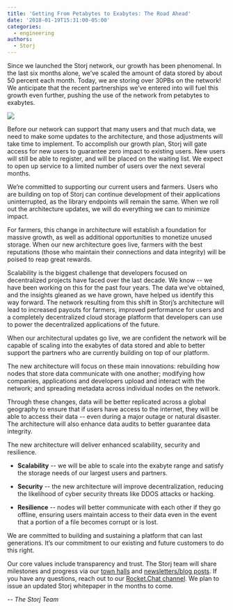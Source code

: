 ```yaml
---
title: 'Getting From Petabytes to Exabytes: The Road Ahead'
date: '2018-01-19T15:31:00-05:00'
categories:
  - engineering
authors:
  - Storj
---
```

Since we launched the Storj network, our growth has been phenomenal. In the last six months alone, we’ve scaled the amount of data stored by about 50 percent each month. Today, we are storing over 30PBs on the network! We anticipate that the recent partnerships we’ve entered into will fuel this growth even further, pushing the use of the network from petabytes to exabytes.  

<!--more-->

![](img/p2e.png)

Before our network can support that many users and that much data, we need to make some updates to the architecture, and those adjustments will take time to implement. To accomplish our growth plan, Storj will gate access for new users to guarantee zero impact to existing users. New users will still be able to register, and will be placed on the waiting list. We expect to open up service to a limited number of users over the next several months.

We’re committed to supporting our current users and farmers. Users who are building on top of Storj can continue development of their applications uninterrupted, as the library endpoints will remain the same. When we roll out the architecture updates, we will do everything we can to minimize impact.

For farmers, this change in architecture will establish a foundation for massive growth, as well as additional opportunities to monetize unused storage. When our new architecture goes live, farmers with the best reputations (those who maintain their connections and data integrity) will be poised to reap great rewards.

Scalability is the biggest challenge that developers focused on decentralized projects have faced over the last decade. We know -- we have been working on this for the past four years. The data we’ve obtained, and the insights gleaned as we have grown, have helped us identify this way forward. The network resulting from this shift in Storj’s architecture will lead to increased payouts for farmers, improved performance for users and a completely decentralized cloud storage platform that developers can use to power the decentralized applications of the future.  

When our architectural updates go live, we are confident the network will be capable of scaling into the exabytes of data stored and able to better support the partners who are currently building on top of our platform.

The new architecture will focus on these main innovations: rebuilding how nodes that store data communicate with one another; modifying how companies, applications and developers upload and interact with the network; and spreading metadata across individual nodes on the network.

Through these changes, data will be better replicated across a global geography to ensure that if users have access to the internet, they will be able to access their data -- even during a major outage or natural disaster. The architecture will also enhance data audits to better guarantee data integrity.

The new architecture will deliver enhanced scalability, security and resilience.  
  

*   **Scalability** \-\- we will be able to scale into the exabyte range and satisfy the storage needs of our largest users and partners.  
    

*   **Security** \-\- the new architecture will improve decentralization, reducing the likelihood of cyber security threats like DDOS attacks or hacking.  
    

*   **Resilience** \-\- nodes will better communicate with each other if they go offline, ensuring users maintain access to their data even in the event that a portion of a file becomes corrupt or is lost.  
    

We are committed to building and sustaining a platform that can last generations. It’s our commitment to our existing and future customers to do this right.

Our core values include transparency and trust. The Storj team will share milestones and progress via our [town halls](https://www.youtube.com/playlist?list=PLNq8osZgyMoBLi6j5tdmpDene9VgDSI24) and [newsletters/blog posts](http://blog.storj.io/). If you have any questions, reach out to our [Rocket.Chat channel](https://community.storj.io/home). We plan to issue an updated Storj whitepaper in the months to come.

_\-\- The Storj Team_
